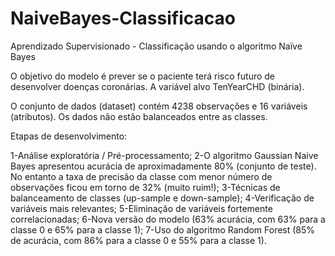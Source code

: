 # NaiveBayes-Classificacao
Aprendizado Supervisionado - Classificação usando o algoritmo Naïve Bayes

O objetivo do modelo é prever se o paciente terá risco futuro de desenvolver doenças coronárias. A variável alvo TenYearCHD (binária).

O conjunto de dados (dataset) contém 4238 observações e 16 variáveis (atributos). Os dados não estão balanceados entre as classes.

Etapas de desenvolvimento:

1-Análise exploratória / Pré-processamento;
2-O algoritmo Gaussian Naive Bayes apresentou acurácia de aproximadamente 80% (conjunto de teste). No entanto a taxa de precisão da classe 
com menor número de observações ficou em torno de 32% (muito ruim!);
3-Técnicas de balanceamento de classes (up-sample e down-sample);
4-Verificação de variáveis mais relevantes;
5-Eliminação de variáveis fortemente correlacionadas;
6-Nova versão do modelo (63% acurácia, com 63% para a classe 0 e 65% para a classe 1);
7-Uso do algoritmo Random Forest (85% de acurácia, com 86% para a classe 0 e 55% para a classe 1).

 
